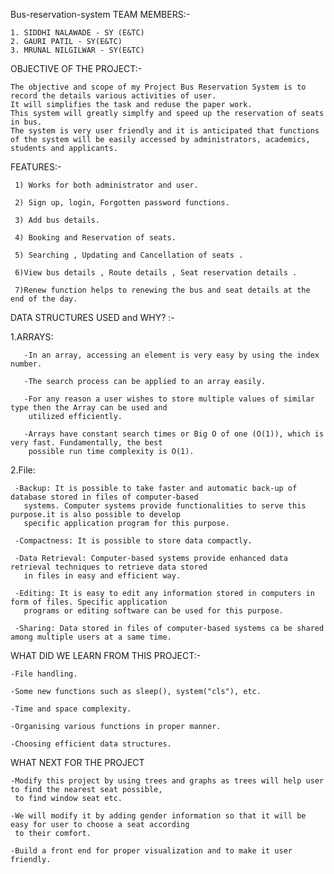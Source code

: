 Bus-reservation-system
TEAM MEMBERS:-

    1. SIDDHI NALAWADE - SY (E&TC)
    2. GAURI PATIL - SY(E&TC)
    3. MRUNAL NILGILWAR - SY(E&TC)

OBJECTIVE OF THE PROJECT:-

    The objective and scope of my Project Bus Reservation System is to record the details various activities of user. 
    It will simplifies the task and reduse the paper work.
    This system will greatly simplfy and speed up the reservation of seats in bus.
    The system is very user friendly and it is anticipated that functions of the system will be easily accessed by administrators, academics, students and applicants. 


FEATURES:-

     1) Works for both administrator and user.
     
     2) Sign up, login, Forgotten password functions.
     
     3) Add bus details.
     
     4) Booking and Reservation of seats.
     
     5) Searching , Updating and Cancellation of seats .
     
     6)View bus details , Route details , Seat reservation details .
     
     7)Renew function helps to renewing the bus and seat details at the end of the day.


DATA STRUCTURES USED and WHY? :-

 1.ARRAYS:

       -In an array, accessing an element is very easy by using the index number. 
       
       -The search process can be applied to an array easily. 
       
       -For any reason a user wishes to store multiple values of similar type then the Array can be used and 
        utilized efficiently. 
        
       -Arrays have constant search times or Big O of one (O(1)), which is very fast. Fundamentally, the best 
        possible run time complexity is O(1).

2.File:

     -Backup: It is possible to take faster and automatic back-up of database stored in files of computer-based 
       systems. Computer systems provide functionalities to serve this purpose.it is also possible to develop 
       specific application program for this purpose.
       
     -Compactness: It is possible to store data compactly. 
     
     -Data Retrieval: Computer-based systems provide enhanced data retrieval techniques to retrieve data stored 
       in files in easy and efficient way.
       
     -Editing: It is easy to edit any information stored in computers in form of files. Specific application 
       programs or editing software can be used for this purpose. 
       
     -Sharing: Data stored in files of computer-based systems ca be shared among multiple users at a same time.
     
     
WHAT DID WE LEARN FROM THIS PROJECT:-

    -File handling.
    
    -Some new functions such as sleep(), system("cls"), etc.
    
    -Time and space complexity.
    
    -Organising various functions in proper manner.
    
    -Choosing efficient data structures.
    
    
WHAT NEXT FOR THE PROJECT

    -Modify this project by using trees and graphs as trees will help user to find the nearest seat possible, 
     to find window seat etc.
     
    -We will modify it by adding gender information so that it will be easy for user to choose a seat according 
     to their comfort.
     
    -Build a front end for proper visualization and to make it user friendly.
